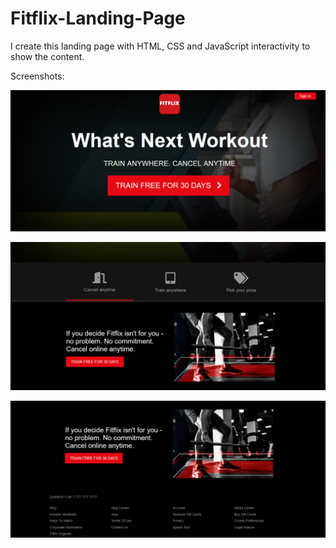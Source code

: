 # Fitflix-Landing-Page

I create this landing page with HTML, CSS and JavaScript interactivity to show the content.

Screenshots:

![Screenshot 1](screenshots/screenshot_1.png)

![Screenshot 2](screenshots/screenshot_2.png)

![Screenshot 3](screenshots/screenshot_3.png)




